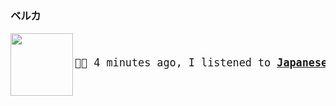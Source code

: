 ### ベルカ

<a href="https://www.youtube.com/results?search_query=Japanese+Breakfast+Psychopomp" target="_blank">
    <img align="left" width="100" height="100" src="https:&#x2F;&#x2F;lastfm.freetls.fastly.net&#x2F;i&#x2F;u&#x2F;174s&#x2F;22fe169065701d4d95dcc1a0f8b93b90.jpg">
</a>
<big>
    <pre>
</br><p align="left">🎵🎶 4 minutes ago, I listened to <b><a href="https://www.youtube.com/results?search_query=Japanese+Breakfast+Psychopomp" target="_blank">Japanese Breakfast - Psychopomp</a> 🔗</b></p>
</pre></big>